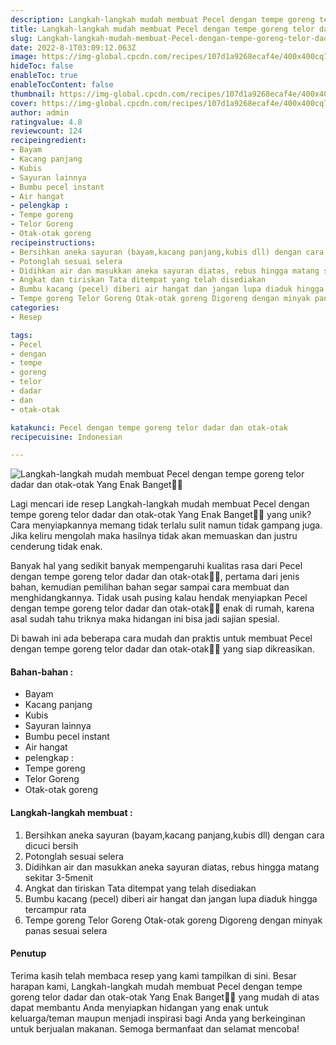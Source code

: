 ```yaml
---
description: Langkah-langkah mudah membuat Pecel dengan tempe goreng telor dadar dan otak-otak Yang Enak Banget"
title: Langkah-langkah mudah membuat Pecel dengan tempe goreng telor dadar dan otak-otak Yang Enak Banget
slug: Langkah-langkah-mudah-membuat-Pecel-dengan-tempe-goreng-telor-dadar-dan-otak-otak-Yang-Enak-Banget
date: 2022-8-1T03:09:12.063Z
image: https://img-global.cpcdn.com/recipes/107d1a9268ecaf4e/400x400cq70/photo.jpg
hideToc: false
enableToc: true
enableTocContent: false
thumbnail: https://img-global.cpcdn.com/recipes/107d1a9268ecaf4e/400x400cq70/photo.jpg
cover: https://img-global.cpcdn.com/recipes/107d1a9268ecaf4e/400x400cq70/photo.jpg
author: admin
ratingvalue: 4.8
reviewcount: 124
recipeingredient:
- Bayam
- Kacang panjang
- Kubis
- Sayuran lainnya
- Bumbu pecel instant
- Air hangat
- pelengkap :
- Tempe goreng
- Telor Goreng
- Otak-otak goreng
recipeinstructions:
- Bersihkan aneka sayuran (bayam,kacang panjang,kubis dll) dengan cara dicuci bersih
- Potonglah sesuai selera
- Didihkan air dan masukkan aneka sayuran diatas, rebus hingga matang sekitar 3-5menit
- Angkat dan tiriskan Tata ditempat yang telah disediakan
- Bumbu kacang (pecel) diberi air hangat dan jangan lupa diaduk hingga tercampur rata
- Tempe goreng Telor Goreng Otak-otak goreng Digoreng dengan minyak panas sesuai selera
categories:
- Resep

tags:
- Pecel
- dengan
- tempe
- goreng
- telor
- dadar
- dan
- otak-otak

katakunci: Pecel dengan tempe goreng telor dadar dan otak-otak
recipecuisine: Indonesian

---
```


![Langkah-langkah mudah membuat Pecel dengan tempe goreng telor dadar dan otak-otak Yang Enak Banget👩‍🍳](https://img-global.cpcdn.com/recipes/107d1a9268ecaf4e/400x400cq70/photo.jpg)

Lagi mencari ide resep Langkah-langkah mudah membuat Pecel dengan tempe goreng telor dadar dan otak-otak Yang Enak Banget👩‍🍳 yang unik? Cara menyiapkannya memang tidak terlalu sulit namun tidak gampang juga. Jika keliru mengolah maka hasilnya tidak akan memuaskan dan justru cenderung tidak enak.

Banyak hal yang sedikit banyak mempengaruhi kualitas rasa dari Pecel dengan tempe goreng telor dadar dan otak-otak👩‍🍳, pertama dari jenis bahan, kemudian pemilihan bahan segar sampai cara membuat dan menghidangkannya. Tidak usah pusing kalau hendak menyiapkan Pecel dengan tempe goreng telor dadar dan otak-otak👩‍🍳 enak di rumah, karena asal sudah tahu triknya maka hidangan ini bisa jadi sajian spesial.

Di bawah ini ada beberapa cara mudah dan praktis untuk membuat Pecel dengan tempe goreng telor dadar dan otak-otak👩‍🍳 yang siap dikreasikan.

<!--inarticleads1-->

#### Bahan-bahan :

- Bayam
- Kacang panjang
- Kubis
- Sayuran lainnya
- Bumbu pecel instant
- Air hangat
- pelengkap :
- Tempe goreng
- Telor Goreng
- Otak-otak goreng

<!--inarticleads2-->

#### Langkah-langkah membuat :

1. Bersihkan aneka sayuran (bayam,kacang panjang,kubis dll) dengan cara dicuci bersih
1. Potonglah sesuai selera
1. Didihkan air dan masukkan aneka sayuran diatas, rebus hingga matang sekitar 3-5menit
1. Angkat dan tiriskan Tata ditempat yang telah disediakan
1. Bumbu kacang (pecel) diberi air hangat dan jangan lupa diaduk hingga tercampur rata
1. Tempe goreng Telor Goreng Otak-otak goreng Digoreng dengan minyak panas sesuai selera

#### Penutup

Terima kasih telah membaca resep yang kami tampilkan di sini. Besar harapan kami, Langkah-langkah mudah membuat Pecel dengan tempe goreng telor dadar dan otak-otak Yang Enak Banget👩‍🍳 yang mudah di atas dapat membantu Anda menyiapkan hidangan yang enak untuk keluarga/teman maupun menjadi inspirasi bagi Anda yang berkeinginan untuk berjualan makanan. Semoga bermanfaat dan selamat mencoba!